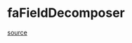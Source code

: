 # faFieldDecomposer

[source](github.com/OpenFOAM-jp/OpenFOAM-utilities-tutorials-jp/blob/master/v1906/parallelProcessing/decomposePar/faFieldDecomposer.C/faFieldDecomposer.C)




